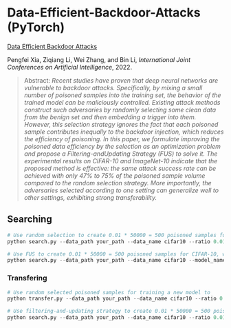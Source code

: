# Data-Efficient-Backdoor-Attacks (PyTorch)

[Data Efficient Backdoor Attacks]()

Pengfei Xia, Ziqiang Li, Wei Zhang, and Bin Li, *International Joint Conferences on Artificial Intelligence*, 2022.

>Abstract: *Recent studies have proven that deep neural networks are vulnerable to backdoor attacks. Specifically, by mixing a small number of poisoned samples into the training set, the behavior of the trained model can be maliciously controlled. Existing attack methods construct such adversaries by randomly selecting some clean data from the benign set and then embedding a trigger into them. However, this selection strategy ignores the fact that each poisoned sample contributes inequally to the backdoor injection, which reduces the efficiency of poisoning. In this paper, we formulate improving the poisoned data efficiency by the selection as an optimization problem and propose a Filtering-andUpdating Strategy (FUS) to solve it. The experimental results on CIFAR-10 and ImageNet-10 indicate that the proposed method is effective: the same attack success rate can be achieved with only 47% to 75% of the poisoned sample volume compared to the random selection strategy. More importantly, the adversaries selected according to one setting can generalize well to other settings, exhibiting strong transferability.*

## Searching

```python
# Use random selection to create 0.01 * 50000 = 500 poisoned samples for CIFAR-10
python search.py --data_path your_path --data_name cifar10 --ratio 0.01 --n_iter 0

# Use FUS to create 0.01 * 50000 = 500 poisoned samples for CIFAR-10, with the model set to VGG-16, alpha set to 0.5, and N set to 10
python search.py --data_path your_path --data_name cifar10 --model_name vgg16 --ratio 0.01 --n_iter 10 --alpha 0.5
```

### Transfering

```python
# Use random selected poisoned samples for training a new model to
python transfer.py --data_path your_path --data_name cifar10 --ratio 0.01 --n_iter 0

# Use filtering-and-updating strategy to create 0.01 * 50000 = 500 poisoned samples for CIFAR-10
python search.py --data_path your_path --data_name cifar10 --ratio 0.01 --n_iter 10 --alpha 0.5
```
